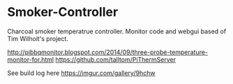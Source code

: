 # Smoker-Controller

Charcoal smoker temperatrue controller. Monitor code and webgui based of Tim Wilhoit's project.

http://pibbqmonitor.blogspot.com/2014/09/three-probe-temperature-monitor-for.html
https://github.com/talltom/PiThermServer

See build log here https://imgur.com/gallery/9hchw


